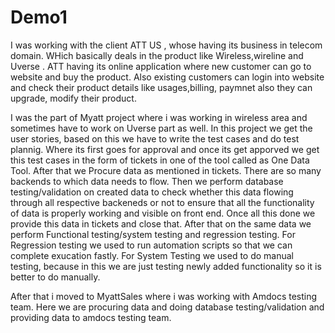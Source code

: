 # Demo1
I was working with the client ATT US , whose having its business in telecom domain.
WHich basically deals in the product like Wireless,wireline and Uverse .
ATT having its online application where new customer can go to website and buy the product.
Also existing customers can login into website and check their product details like usages,billing, 
paymnet also they can upgrade, modify their product.

I was the part of Myatt project where i was working in wireless area and sometimes have to work on Uverse part as well.
In this project we get the user stories, based on this we have to write the test cases and do test plannig.
Where its first goes for approval and once its get apporved we get this test cases in the form of tickets in one of the
tool called as One Data Tool.
After that we Procure data as mentioned in tickets. There are so many backends to which data needs to flow.
Then we perform database testing/validation on created data to check whether this data flowing through all respective 
backeneds or not to ensure that all the functionality of data is properly working and visible on front end.
Once all this done we provide this data in tickets and close that.
After that on the same data  we perform Functional testing/system testing and regression testing.
For Regression testing we used to run automation scripts so that we can complete exucation fastly.
For System Testing we used to do manual testing, because in this we are just testing newly added functionality
so it is better to do manually.

After that i moved to MyattSales where i was working with Amdocs testing team.
Here we are procuring data and doing database testing/validation and providing data to amdocs testing team.



